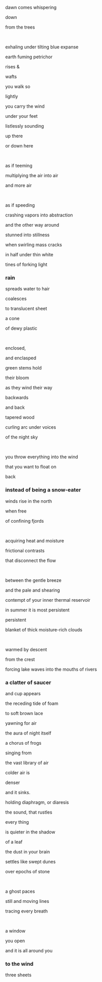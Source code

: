 <div class="poem">

  <!-- ### everything you already know -->

  dawn comes whispering
  
  down
  
  from the trees
  
  <br/>

  exhaling under tilting blue expanse

  earth fuming petrichor

  rises &
  
  wafts

</div>

<div class="poem">

  <!-- ### you walk so -->

  you walk so
  
  lightly
  
  you carry the wind

  under your feet

</div>

<div class="poem">

  <!-- ### or down here -->

  listlessly sounding

  up there

  or down here 

  <br/>

  as if teeming

  multiplying the air into air

  and more air

  <br/>

  as if speeding

  crashing vapors into abstraction

  and the other way around

</div>

<div class="poem">

  <!-- ### or down here -->

  stunned into stillness

  when swirling mass cracks
  
  in half under thin white
  
  tines of forking light

</div>

<div class="poem">

  ### rain
  
  spreads water to hair
  
  coalesces

  to translucent sheet
  
  a cone

  of dewy plastic
  
  <br/>

  enclosed,

  and enclasped
  
  green stems hold
  
  their bloom
  
  as they wind their way
  
  backwards

  and back

  <!-- <br/>

  and backwards
  
  followed closely by
  
  another
  
  they wind their way
  
  home -->

</div>

<div class="poem">

  <!-- ### a certain weight -->

  tapered wood

  curling arc under voices

  of the night sky

  <br/>

  you throw everything into the wind

  that you want to float on

  back

  <!-- into the epidermal ridges of your hand -->
  
  <!-- everything you can throw
  
  to the wind
  
  floats on back

  to you -->
  
</div>

<div class="poem">

  ### instead of being a snow-eater

  winds rise in the north
  
  when free
  
  of confining fjords

  <br/>

  acquiring heat and moisture

  frictional contrasts

  that disconnect the flow

  <br/>

  between the gentle breeze

  and the pale and shearing

  contempt of your inner thermal reservoir

</div>

<div class="poem">

  <!-- ### albedo of glaciers -->
  
  in summer it is most persistent
  
  persistent
  
  blanket of thick moisture-rich clouds

  <br/>
  
  warmed by descent
  
  from the crest
  
  forcing lake waves into the mouths of rivers
  
</div>

<div class="poem">

  ### a clatter of saucer

  <!-- <br/> -->
  
  and cup appears
  
  the receding tide of foam
  
  to soft brown lace
  
  yawning for air

</div>

<div class="poem">

<!-- ### night -->

the aura of night itself

a chorus of frogs

singing from

the vast library of air

</div>

<div class="poem">

  <!-- ### rustle -->

  colder air is
  
  denser

  and it sinks.
  

  holding diaphragm, or diaresis
  
  the sound, that rustles

</div>

<div class="poem">

  <!-- I cannot get enough of -->
  
  every thing
  
  is quieter in the shadow
  
  of a leaf

</div>

<div class="poem">

  <!-- ### oscillations -->

  the dust in your brain
  
  <!-- oscillates -->
  
  settles like swept dunes
  
  over epochs of stone

  <br/>
  
  a ghost paces
  
  still and moving lines

  tracing every breath

  <br/>
  
  a window
  
  you open 
  
  and it is all around you
  
</div>

<div class="poem three-sheets-to-the-wind">

### to the wind

<span>t</span><span>h</span><span>r</span><span>e</span><span>e</span><span> </span>
<span>s</span><span>h</span><span>e</span><span>e</span><span>t</span><span>s</span><span>
</div>


<!-- prevented them from drying their laundry<span class="line-break"></span> -->

<!-- and yet -->
